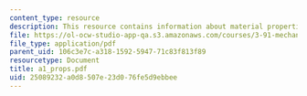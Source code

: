 ```yaml
---
content_type: resource
description: This resource contains information about material properties.
file: https://ol-ocw-studio-app-qa.s3.amazonaws.com/courses/3-91-mechanical-behavior-of-plastics-spring-2007/25089232a0d8507e23d076fe5d9ebbee_a1_props.pdf
file_type: application/pdf
parent_uid: 106c3e7c-a318-1592-5947-71c83f813f89
resourcetype: Document
title: a1_props.pdf
uid: 25089232-a0d8-507e-23d0-76fe5d9ebbee
---
```

